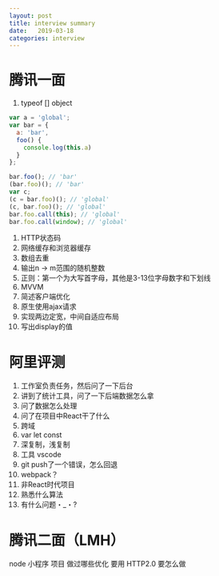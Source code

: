 ```yaml
---
layout: post
title: interview summary
date:   2019-03-18
categories: interview
---
```


# 腾讯一面

1. typeof [] object

```js
var a = 'global';
var bar = {
  a: 'bar',
  foo() {
    console.log(this.a)
  }
};

bar.foo(); // 'bar'
(bar.foo)(); // 'bar'
var c;
(c = bar.foo)(); // 'global'
(c, bar.foo)(); // 'global'
bar.foo.call(this); // 'global'
bar.foo.call(window); // 'global'
```

1. HTTP状态码
2. 网络缓存和浏览器缓存
3. 数组去重
4. 输出n -> m范围的随机整数
5. 正则：第一个为大写首字母，其他是3-13位字母数字和下划线
6. MVVM
7. 简述客户端优化
8. 原生使用ajax请求
9. 实现两边定宽，中间自适应布局
10. 写出display的值


# 阿里评测

1. 工作室负责任务，然后问了一下后台
2. 讲到了统计工具，问了一下后端数据怎么拿
3. 问了数据怎么处理
4. 问了在项目中React干了什么
5. 跨域
6. var let const
7. 深复制，浅复制
8. 工具 vscode
9. git push了一个错误，怎么回退
10. webpack？
11. 非React时代项目
12. 熟悉什么算法
13. 有什么问题・_・?


# 腾讯二面（LMH）
node
小程序
项目
做过哪些优化
要用 HTTP2.0 要怎么做
